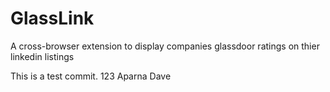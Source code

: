 # GlassLink

A cross-browser extension to display companies glassdoor ratings on thier linkedin listings

This is a test commit.
123
Aparna Dave
